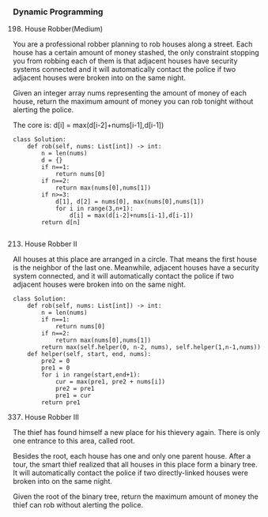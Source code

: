 ### Dynamic Programming
198. House Robber(Medium)

You are a professional robber planning to rob houses along a street. Each house has a certain amount of money stashed, the only constraint stopping you from robbing each of them is that adjacent houses have security systems connected and it will automatically contact the police if two adjacent houses were broken into on the same night.

Given an integer array nums representing the amount of money of each house, return the maximum amount of money you can rob tonight without alerting the police.

The core is: d[i] = max(d[i-2]+nums[i-1],d[i-1])
````
class Solution:
    def rob(self, nums: List[int]) -> int:
        n = len(nums)
        d = {}
        if n==1:
            return nums[0]
        if n==2:
            return max(nums[0],nums[1])
        if n>=3:
            d[1], d[2] = nums[0], max(nums[0],nums[1])
            for i in range(3,n+1):
                d[i] = max(d[i-2]+nums[i-1],d[i-1])
        return d[n]
                
 ````
 213. House Robber II
 
 All houses at this place are arranged in a circle. That means the first house is the neighbor of the last one. Meanwhile, adjacent houses have a security system connected, and it will automatically contact the police if two adjacent houses were broken into on the same night.
````
class Solution:
    def rob(self, nums: List[int]) -> int:
        n = len(nums)
        if n==1:
            return nums[0]
        if n==2:
            return max(nums[0],nums[1])
        return max(self.helper(0, n-2, nums), self.helper(1,n-1,nums))               
    def helper(self, start, end, nums):
        pre2 = 0
        pre1 = 0
        for i in range(start,end+1):
            cur = max(pre1, pre2 + nums[i])
            pre2 = pre1
            pre1 = cur    
        return pre1
````
337. House Robber III

The thief has found himself a new place for his thievery again. There is only one entrance to this area, called root.

Besides the root, each house has one and only one parent house. After a tour, the smart thief realized that all houses in this place form a binary tree. It will automatically contact the police if two directly-linked houses were broken into on the same night.

Given the root of the binary tree, return the maximum amount of money the thief can rob without alerting the police.
        

